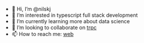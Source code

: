 - 👋 Hi, I’m @nilskj
- 👀 I’m interested in typescript full stack development
- 🌱 I’m currently learning more about data science
- 💞️ I’m looking to collaborate on [trpc](https://github.com/trpc/trpc) 
- 📫 How to reach me: [web](https://nisse.tech/)

<!---
nilskj/nilskj is a ✨ special ✨ repository because its `README.md` (this file) appears on your GitHub profile.
You can click the Preview link to take a look at your changes.
--->
